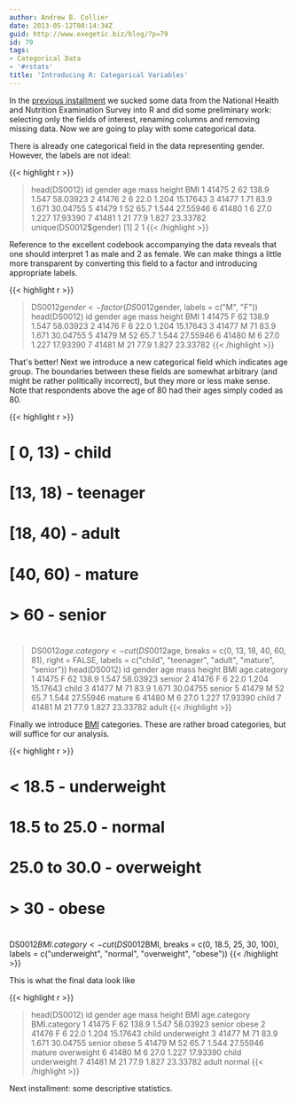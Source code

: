 ```yaml
---
author: Andrew B. Collier
date: 2013-05-12T08:14:34Z
guid: http://www.exegetic.biz/blog/?p=79
id: 79
tags:
- Categorical Data
- '#rstats'
title: 'Introducing R: Categorical Variables'
---
```


In the [previous installment](http://www.exegetic.biz/blog/2013/05/introducing-r-loading-data/) we sucked some data from the National Health and Nutrition Examination Survey into R and did some preliminary work: selecting only the fields of interest, renaming columns and removing missing data. Now we are going to play with some categorical data.

There is already one categorical field in the data representing gender. However, the labels are not ideal:

{{< highlight r >}}
> head(DS0012)
     id gender age  mass height      BMI
1 41475      2  62 138.9  1.547 58.03923
2 41476      2   6  22.0  1.204 15.17643
3 41477      1  71  83.9  1.671 30.04755
5 41479      1  52  65.7  1.544 27.55946
6 41480      1   6  27.0  1.227 17.93390
7 41481      1  21  77.9  1.827 23.33782
> unique(DS0012$gender)
[1] 2 1
{{< /highlight >}}

Reference to the excellent codebook accompanying the data reveals that one should interpret 1 as male and 2 as female. We can make things a little more transparent by converting this field to a factor and introducing appropriate labels.

{{< highlight r >}}
> DS0012$gender <- factor(DS0012$gender, labels = c("M", "F"))
> head(DS0012)
     id gender age  mass height      BMI
1 41475      F  62 138.9  1.547 58.03923
2 41476      F   6  22.0  1.204 15.17643
3 41477      M  71  83.9  1.671 30.04755
5 41479      M  52  65.7  1.544 27.55946
6 41480      M   6  27.0  1.227 17.93390
7 41481      M  21  77.9  1.827 23.33782
{{< /highlight >}}

That's better! Next we introduce a new categorical field which indicates age group. The boundaries between these fields are somewhat arbitrary (and might be rather politically incorrect), but they more or less make sense. Note that respondents above the age of 80 had their ages simply coded as 80.

{{< highlight r >}}
# [ 0, 13) - child
# [13, 18) - teenager
# [18, 40) - adult
# [40, 60) - mature
# > 60 - senior
#
> DS0012$age.category <- cut(DS0012$age, breaks = c(0, 13, 18, 40, 60, 81), right = FALSE,
                             labels = c("child", "teenager", "adult", "mature", "senior"))
> head(DS0012)
     id gender age  mass height      BMI age.category
1 41475      F  62 138.9  1.547 58.03923       senior
2 41476      F   6  22.0  1.204 15.17643        child
3 41477      M  71  83.9  1.671 30.04755       senior
5 41479      M  52  65.7  1.544 27.55946       mature
6 41480      M   6  27.0  1.227 17.93390        child
7 41481      M  21  77.9  1.827 23.33782        adult
{{< /highlight >}}

Finally we introduce [BMI](http://en.wikipedia.org/wiki/Body_mass_index) categories. These are rather broad categories, but will suffice for our analysis.

{{< highlight r >}}
# < 18.5 - underweight
# 18.5 to 25.0 - normal
# 25.0 to 30.0 - overweight
# > 30 - obese
#
DS0012$BMI.category <- cut(DS0012$BMI, breaks = c(0, 18.5, 25, 30, 100),
labels = c("underweight", "normal", "overweight", "obese"))
{{< /highlight >}}

This is what the final data look like

{{< highlight r >}}
> head(DS0012)
     id gender age  mass height      BMI age.category BMI.category
1 41475      F  62 138.9  1.547 58.03923       senior        obese
2 41476      F   6  22.0  1.204 15.17643        child  underweight
3 41477      M  71  83.9  1.671 30.04755       senior        obese
5 41479      M  52  65.7  1.544 27.55946       mature   overweight
6 41480      M   6  27.0  1.227 17.93390        child  underweight
7 41481      M  21  77.9  1.827 23.33782        adult       normal
{{< /highlight >}}

Next installment: some descriptive statistics.
